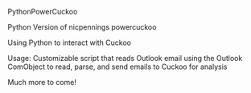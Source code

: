 PythonPowerCuckoo

Python Version of nicpennings powercuckoo

Using Python to interact with Cuckoo

Usage: Customizable script that reads Outlook email using the Outlook ComObject to read, parse, and send emails to Cuckoo for analysis

Much more to come!

